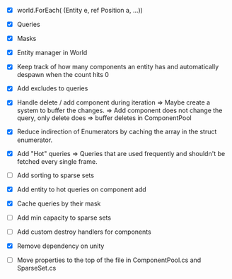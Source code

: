 - [x] world.ForEach( (Entity e, ref Position a, ...))
- [x] Queries
- [x] Masks
- [x] Entity manager in World
- [x] Keep track of how many components an entity has and automatically despawn when the count hits 0
- [x] Add excludes to queries
- [x] Handle delete / add component during iteration => Maybe create a system to buffer the changes.
    => Add component does not change the query, only delete does => buffer deletes in ComponentPool
- [x] Reduce indirection of Enumerators by caching the array in the struct enumerator.
- [x] Add "Hot" queries => Queries that are used frequently and shouldn't be fetched every single frame.
- [ ] Add sorting to sparse sets

- [x] Add entity to hot queries on component add
- [x] Cache queries by their mask
- [ ] Add min capacity to sparse sets
- [ ] Add custom destroy handlers for components
- [x] Remove dependency on unity
- [ ] Move properties to the top of the file in ComponentPool.cs and SparseSet.cs